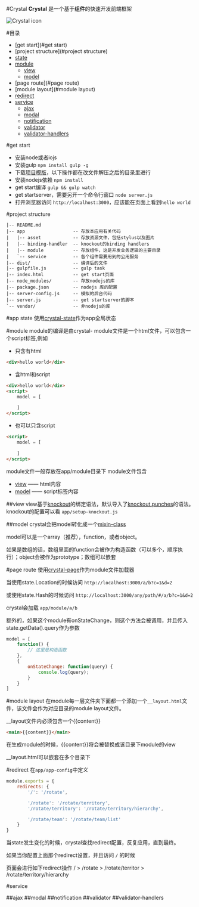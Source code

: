 #Crystal
**Crystal** 是一个基于**组件**的快速开发前端框架

![Crystal icon](http://i2.dpfile.com/ba/crystal.jpg)

#目录
- [get start](#get start)
- [project structure](#project structure)
- [state](#state)
- [module](#module)
  - [view](#view)
  - [model](#model)
- [page route](#page route)
- [module layout](#module layout)
- [redirect](#redirect)
- [service](#service)
  - [ajax](#ajax)
  - [modal](#modal)
  - [notification](#notification)
  - [validator](validator)
  - [validator-handlers](#validator-handlers)

#get start
- 安装node或者iojs
- 安装gulp ``` npm install gulp -g ``` 
- 下载[项目模版](https://github.com/youngjay/crystal-template/archive/master.zip)，以下操作都在改文件解压之后的目录里进行 
- 安装nodejs依赖 ``` npm install ```
- get start编译 ``` gulp && gulp watch ```
- get startserver，需要另开一个命令行窗口 ``` node server.js ```
- 打开浏览器访问 ``` http://localhost:3000 ```，应该能在页面上看到``` hello world ```

#project structure

```
|-- README.md                      
|-- app                  -- 存放本应用有关代码
|   |-- asset            -- 存放资源文件，包括stylus以及图片
|   |-- binding-handler  -- knockout的binding handlers
|   |-- module           -- 存放组件，这是开发业务逻辑的主要目录
|   `-- service          -- 各个组件需要用到的公用服务
|-- dist/                -- 编译后的文件
|-- gulpfile.js          -- gulp task
|-- index.html           -- get start页面      
|-- node_modules/        -- 存放nodejs的库
|-- package.json         -- nodejs 库的配置
|-- server-config.js     -- 模拟的后台代码
|-- server.js            -- get startserver的脚本
`-- vendor/              -- 非nodejs的库
```

#app state
使用[crystal-state]作为app全局状态

#module
module的编译是由crystal-
module文件是一个html文件，可以包含一个script标签,例如

- 只含有html

```html
<div>hello world</div>
```

- 含html和script
```html
<div>hello world</div>
<script>
    model = [
        
    ]
</script>
```

- 也可以只含script
```html
<script>
    model = [
        
    ]
</script>
```
module文件一般存放在app/module目录下
module文件包含
- [view](#view) —— html内容
- [model](#model) —— script标签内容

##view
view基于[knockout]的绑定语法，默认导入了[knockout.punches]的语法。knockout的配置可以看
``` app/setup-knockout.js ```

##model
crystal会把model转化成一个[mixin-class]

model可以是一个array（推荐），function，或者object。

如果是数组的话，数组里面的function会被作为构造函数（可以多个，顺序执行）；object会被作为prototype；数组可以嵌套

#page route
使用[crystal-page]作为module文件加载器

当使用state.Location的时候访问 ```http://localhost:3000/a/b?c=1&d=2```

或使用state.Hash的时候访问 ```http://localhost:3000/any/path/#/a/b?c=1&d=2```

crystal会加载 ``` app/module/a/b ``` 

额外的，如果这个module有onStateChange，则这个方法会被调用，并且传入state.getData().query作为参数

``` js
model = [
    function() {
        // 这里是构造函数
    },
    {
        onStateChange: function(query) {
            console.log(query);
        }
    }
]
```

#module layout
在module每一层文件夹下面都一个添加一个``` __layout.html ```文件，该文件会作为对应目录的module layout文件。

__layout文件内必须包含一个{{content}}
```html
<main>{{content}}</main>
```
在生成module的时候，{{content}}将会被替换成该目录下module的view

__layout.html可以嵌套在多个目录下

#redirect
在```app/app-config```中定义

``` js
module.exports = {
    redirects: {
        '/': '/rotate',

        '/rotate': '/rotate/territory',
        '/rotate/territory': '/rotate/territory/hierarchy',

        '/rotate/team': '/rotate/team/list'
    }
}
```
当state发生变化的时候，crystal查找redirect配置，反复应用，直到最终。

如果当你配置上面那个redirect设置，并且访问 ```/``` 的时候

页面会进行如下redirect操作
/ > /rotate > /rotate/territor > /rotate/territory/hierarchy

#service

##ajax
##modal
##notification
##validator
##validator-handlers

[knockout]: http://www.knockoutjs.com/ 
[browserify]: http://browserify.org/
[crystal-modulify]: https://github.com/youngjay/crystal-modulify
[crystal-page]: https://github.com/youngjay/crystal-page
[crystal-state]: https://github.com/youngjay/crystal-state
[knockout.punches]: http://mbest.github.io/knockout.punches/
[mixin-class]: https://github.com/youngjay/mixin-class
